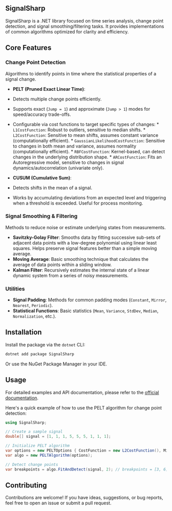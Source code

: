 ## SignalSharp

SignalSharp is a .NET library focused on time series analysis, change point detection, and signal smoothing/filtering tasks. It provides implementations of common algorithms optimized for clarity and efficiency.

## Core Features

### Change Point Detection

Algorithms to identify points in time where the statistical properties of a signal change.

*   **PELT (Pruned Exact Linear Time)**:
  *   Detects multiple change points efficiently.
  *   Supports exact (`Jump = 1`) and approximate (`Jump > 1`) modes for speed/accuracy trade-offs.
  *   Configurable via cost functions to target specific types of changes:
    *   `L1CostFunction`: Robust to outliers, sensitive to median shifts.
    *   `L2CostFunction`: Sensitive to mean shifts, assumes constant variance (computationally efficient).
    *   `GaussianLikelihoodCostFunction`: Sensitive to changes in both mean and variance, assumes normality (computationally efficient).
    *   `RBFCostFunction`: Kernel-based, can detect changes in the underlying distribution shape.
    *   `ARCostFunction`: Fits an Autoregressive model, sensitive to changes in signal dynamics/autocorrelation (univariate only).

*   **CUSUM (Cumulative Sum)**:
  *   Detects shifts in the mean of a signal.
  *   Works by accumulating deviations from an expected level and triggering when a threshold is exceeded. Useful for process monitoring.

### Signal Smoothing & Filtering

Methods to reduce noise or estimate underlying states from measurements.

*   **Savitzky-Golay Filter**: Smooths data by fitting successive sub-sets of adjacent data points with a low-degree polynomial using linear least squares. Helps preserve signal features better than a simple moving average.
*   **Moving Average**: Basic smoothing technique that calculates the average of data points within a sliding window.
*   **Kalman Filter**: Recursively estimates the internal state of a linear dynamic system from a series of noisy measurements.

### Utilities

*   **Signal Padding**: Methods for common padding modes (`Constant`, `Mirror`, `Nearest`, `Periodic`).
*   **Statistical Functions**: Basic statistics (`Mean`, `Variance`, `StdDev`, `Median`, `Normalization`, etc.).

## Installation

Install the package via the `dotnet` CLI:

```sh
dotnet add package SignalSharp
```

Or use the NuGet Package Manager in your IDE.

## Usage

For detailed examples and API documentation, please refer to the [official documentation](https://emmorts.github.io/SignalSharp/).

Here's a quick example of how to use the PELT algorithm for change point detection:

```csharp
using SignalSharp;

// Create a sample signal
double[] signal = [1, 1, 1, 5, 5, 5, 1, 1, 1];

// Initialize PELT algorithm
var options = new PELTOptions { CostFunction = new L2CostFunction(), MinSize = 1, Jump = 1 };
var algo = new PELTAlgorithm(options);

// Detect change points
var breakpoints = algo.FitAndDetect(signal, 2); // breakpoints = [3, 6]
```

## Contributing

Contributions are welcome! If you have ideas, suggestions, or bug reports, feel free to open an issue or submit a pull request. 